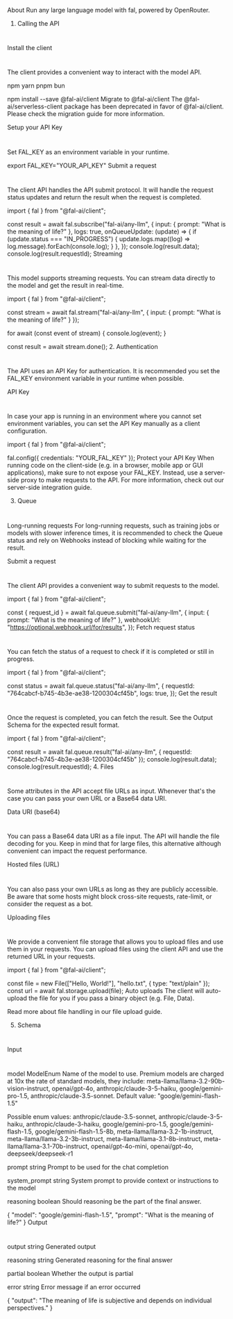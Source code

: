 About
Run any large language model with fal, powered by OpenRouter.

1. Calling the API
#
Install the client
#
The client provides a convenient way to interact with the model API.

npm
yarn
pnpm
bun

npm install --save @fal-ai/client
Migrate to @fal-ai/client
The @fal-ai/serverless-client package has been deprecated in favor of @fal-ai/client. Please check the migration guide for more information.

Setup your API Key
#
Set FAL_KEY as an environment variable in your runtime.


export FAL_KEY="YOUR_API_KEY"
Submit a request
#
The client API handles the API submit protocol. It will handle the request status updates and return the result when the request is completed.


import { fal } from "@fal-ai/client";

const result = await fal.subscribe("fal-ai/any-llm", {
  input: {
    prompt: "What is the meaning of life?"
  },
  logs: true,
  onQueueUpdate: (update) => {
    if (update.status === "IN_PROGRESS") {
      update.logs.map((log) => log.message).forEach(console.log);
    }
  },
});
console.log(result.data);
console.log(result.requestId);
Streaming
#
This model supports streaming requests. You can stream data directly to the model and get the result in real-time.


import { fal } from "@fal-ai/client";

const stream = await fal.stream("fal-ai/any-llm", {
  input: {
    prompt: "What is the meaning of life?"
  }
});

for await (const event of stream) {
  console.log(event);
}

const result = await stream.done();
2. Authentication
#
The API uses an API Key for authentication. It is recommended you set the FAL_KEY environment variable in your runtime when possible.

API Key
#
In case your app is running in an environment where you cannot set environment variables, you can set the API Key manually as a client configuration.

import { fal } from "@fal-ai/client";

fal.config({
  credentials: "YOUR_FAL_KEY"
});
Protect your API Key
When running code on the client-side (e.g. in a browser, mobile app or GUI applications), make sure to not expose your FAL_KEY. Instead, use a server-side proxy to make requests to the API. For more information, check out our server-side integration guide.

3. Queue
#
Long-running requests
For long-running requests, such as training jobs or models with slower inference times, it is recommended to check the Queue status and rely on Webhooks instead of blocking while waiting for the result.

Submit a request
#
The client API provides a convenient way to submit requests to the model.


import { fal } from "@fal-ai/client";

const { request_id } = await fal.queue.submit("fal-ai/any-llm", {
  input: {
    prompt: "What is the meaning of life?"
  },
  webhookUrl: "https://optional.webhook.url/for/results",
});
Fetch request status
#
You can fetch the status of a request to check if it is completed or still in progress.


import { fal } from "@fal-ai/client";

const status = await fal.queue.status("fal-ai/any-llm", {
  requestId: "764cabcf-b745-4b3e-ae38-1200304cf45b",
  logs: true,
});
Get the result
#
Once the request is completed, you can fetch the result. See the Output Schema for the expected result format.


import { fal } from "@fal-ai/client";

const result = await fal.queue.result("fal-ai/any-llm", {
  requestId: "764cabcf-b745-4b3e-ae38-1200304cf45b"
});
console.log(result.data);
console.log(result.requestId);
4. Files
#
Some attributes in the API accept file URLs as input. Whenever that's the case you can pass your own URL or a Base64 data URI.

Data URI (base64)
#
You can pass a Base64 data URI as a file input. The API will handle the file decoding for you. Keep in mind that for large files, this alternative although convenient can impact the request performance.

Hosted files (URL)
#
You can also pass your own URLs as long as they are publicly accessible. Be aware that some hosts might block cross-site requests, rate-limit, or consider the request as a bot.

Uploading files
#
We provide a convenient file storage that allows you to upload files and use them in your requests. You can upload files using the client API and use the returned URL in your requests.


import { fal } from "@fal-ai/client";

const file = new File(["Hello, World!"], "hello.txt", { type: "text/plain" });
const url = await fal.storage.upload(file);
Auto uploads
The client will auto-upload the file for you if you pass a binary object (e.g. File, Data).

Read more about file handling in our file upload guide.

5. Schema
#
Input
#
model ModelEnum
Name of the model to use. Premium models are charged at 10x the rate of standard models, they include: meta-llama/llama-3.2-90b-vision-instruct, openai/gpt-4o, anthropic/claude-3-5-haiku, google/gemini-pro-1.5, anthropic/claude-3.5-sonnet. Default value: "google/gemini-flash-1.5"

Possible enum values: anthropic/claude-3.5-sonnet, anthropic/claude-3-5-haiku, anthropic/claude-3-haiku, google/gemini-pro-1.5, google/gemini-flash-1.5, google/gemini-flash-1.5-8b, meta-llama/llama-3.2-1b-instruct, meta-llama/llama-3.2-3b-instruct, meta-llama/llama-3.1-8b-instruct, meta-llama/llama-3.1-70b-instruct, openai/gpt-4o-mini, openai/gpt-4o, deepseek/deepseek-r1

prompt string
Prompt to be used for the chat completion

system_prompt string
System prompt to provide context or instructions to the model

reasoning boolean
Should reasoning be the part of the final answer.


{
  "model": "google/gemini-flash-1.5",
  "prompt": "What is the meaning of life?"
}
Output
#
output string
Generated output

reasoning string
Generated reasoning for the final answer

partial boolean
Whether the output is partial

error string
Error message if an error occurred


{
  "output": "The meaning of life is subjective and depends on individual perspectives."
}